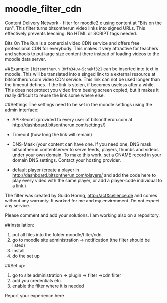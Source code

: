 moodle_filter_cdn
=================
Content Delivery Network - filter for moodle2.x using content at "Bits on the run".
This filter turns bitsontherun video links into signed URLs. This effectively prevents leeching.
No HTML or SCRIPT tags needed.

Bits On The Run is a comercial video CDN service and offers free professional CDN for everybody.
This makes it very attractive for teachers and schools to put large size content there instead of
loading videos to the moodle data server.

##Example:
`[bitsontherun 3Wfn34uw-5cnekf32]`  can be inserted into text in moodle. 
This will be translated into a singed link to a external resource at bitsontherun.com video CDN service.
This link can not be used longer than the timeout defines. If the link is stolen, if becomes useless after a while.
This does not protect you video from beeing screen copied, but it makes it really difficult to reuse the link some where else.

##Settings
The settings need to be set in the moodle settings using the admin interface:

* API-Secret (provided to every user of bitsontherun.com at http://dashboard.bitsontherun.com/settings/)
 
* Timeout (how long the link will remain)

* DNS-Mask (your content can have one. If you need one, DNS mask bitsontherun contentserver to serve feeds,
           players, thumbs and videos under your own domain. To make this work, set a CNAME record in your 
           domain DNS settings. Contact your hosting provider. 
           
* default player (create a player in http://dashboard.bitsontherun.com/players/ and add the code here to play 
                 every video with the same player, or add a player-code individual to a link.)

The filter was created by Guido Hornig, http://actXcellence.de and comes without any warranty.
It worked for me and my environment. Do not expect any service.

Please comment and add your solutions.
I am working also on a repository.

##Installation:
1. put all files into the folder moodle/filter/cdn
2. go to moodle site administration -> notification (the filter should be listed)
3. install
4. do the set up

##Set up:
1. go to site administration -> plugin -> filter ->cdn filter
2. add you credentials etc.
3. enable the filter where it is needed

Report your experience here
